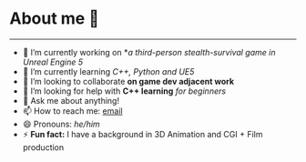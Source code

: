 # About me 👋

---

- 🔭 I’m currently working on **a third-person stealth-survival game in *Unreal Engine 5**
- 🌱 I’m currently learning *C++, Python and UE5*
- 👯 I’m looking to collaborate **on game dev adjacent work**
- 🤔 I’m looking for help with **C++ learning** *for beginners*
- 💬 Ask me about anything! 
- 📫 How to reach me: [email](c@ccb-a.com)
- 😄 Pronouns: *he/him*
- ⚡ **Fun fact:** I have a background in 3D Animation and CGI + Film production


